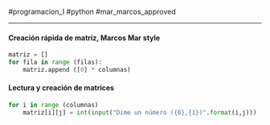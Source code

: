 #programacion_I 
#python
#mar_marcos_approved 

----

#### Creación rápida de matriz, Marcos Mar style

```python
matriz = []
for fila in range (filas):
	matriz.append ([0] * columnas)
```

#### Lectura y creación de matrices
```python
for i in range (columnas)
	matriz[i][j] = int(input("Dime un número ({0},{1})".format(i,j)))
```


